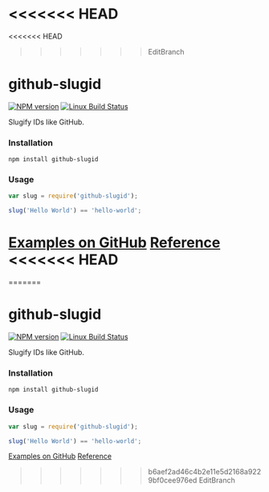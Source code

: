 <<<<<<< HEAD
=======
<<<<<<< HEAD
>>>>>>> EditBranch
# github-slugid

[![NPM version](https://badge.fury.io/js/github-slugid.svg)](http://badge.fury.io/js/github-slugid)
[![Linux Build Status](https://travis-ci.org/SamyPesse/github-slugid.png?branch=master)](https://travis-ci.org/SamyPesse/github-slugid)

Slugify IDs like GitHub.

### Installation

```
npm install github-slugid
```

### Usage

```js
var slug = require('github-slugid');

slug('Hello World') == 'hello-world';
```

[Examples on GitHub](https://gist.github.com/SamyPesse/b3594cc813f026b3fd42)
[Reference](https://github.com/jch/html-pipeline/blob/master/lib/html/pipeline/toc_filter.rb)
<<<<<<< HEAD
=======
=======
# github-slugid

[![NPM version](https://badge.fury.io/js/github-slugid.svg)](http://badge.fury.io/js/github-slugid)
[![Linux Build Status](https://travis-ci.org/SamyPesse/github-slugid.png?branch=master)](https://travis-ci.org/SamyPesse/github-slugid)

Slugify IDs like GitHub.

### Installation

```
npm install github-slugid
```

### Usage

```js
var slug = require('github-slugid');

slug('Hello World') == 'hello-world';
```

[Examples on GitHub](https://gist.github.com/SamyPesse/b3594cc813f026b3fd42)
[Reference](https://github.com/jch/html-pipeline/blob/master/lib/html/pipeline/toc_filter.rb)
>>>>>>> b6aef2ad46c4b2e11e5d2168a9229bf0cee976ed
>>>>>>> EditBranch
